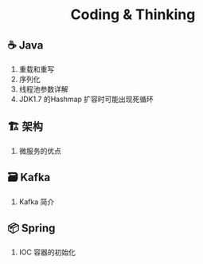 <h1 align = "center">Coding & Thinking</h1>

## :coffee: Java
1. 重载和重写
2. 序列化
3. 线程池参数详解
4. JDK1.7 的Hashmap 扩容时可能出现死循环

## :building_construction: 架构
1. 微服务的优点

## :card_file_box: Kafka
1. Kafka 简介

## :package: Spring
1. IOC 容器的初始化